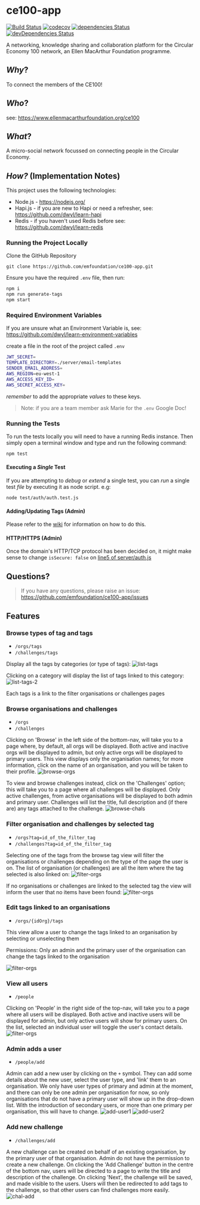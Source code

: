 # ce100-app

[![Build Status](https://travis-ci.org/emfoundation/ce100-app.svg?branch=master)](https://travis-ci.org/emfoundation/ce100-app)
[![codecov](https://codecov.io/gh/emfoundation/ce100-app/branch/master/graph/badge.svg)](https://codecov.io/gh/emfoundation/ce100-app)
[![dependencies Status](https://david-dm.org/emfoundation/ce100-app/status.svg)](https://david-dm.org/emfoundation/ce100-app)
[![devDependencies Status](https://david-dm.org/emfoundation/ce100-app/dev-status.svg)](https://david-dm.org/emfoundation/ce100-app?type=dev)


A networking, knowledge sharing and collaboration platform for the Circular Economy 100 network, an Ellen MacArthur Foundation programme.

## _Why_?

To connect the members of the CE100!

## _Who_?

see: https://www.ellenmacarthurfoundation.org/ce100

## _What_?

A micro-social network focussed on connecting people in the Circular Economy.


## _How?_ (Implementation Notes)

This project uses the following technologies:

+ Node.js - https://nodejs.org/
+ Hapi.js - if you are new to Hapi or need a refresher, see: https://github.com/dwyl/learn-hapi
+ Redis - if you haven't used Redis before see: https://github.com/dwyl/learn-redis

### Running the Project Locally

Clone the GitHub Repository

```
git clone https://github.com/emfoundation/ce100-app.git
```
Ensure you have the required `.env` file, then run:

```sh
npm i
npm run generate-tags
npm start
```

### Required Environment Variables

If you are unsure what an Environment Variable is, see: https://github.com/dwyl/learn-environment-variables

create a file in the root of the project called `.env`

```sh
JWT_SECRET=
TEMPLATE_DIRECTORY=./server/email-templates
SENDER_EMAIL_ADDRESS=
AWS_REGION=eu-west-1
AWS_ACCESS_KEY_ID=
AWS_SECRET_ACCESS_KEY=
```
_remember_ to add the appropriate _values_ to these keys.

> Note: if you are a team member ask Marie for the `.env` Google Doc!

### Running the Tests

To run the tests locally you will need to have a running Redis instance.
Then simply open a terminal window and type and run the following command:

```js
npm test
```

#### Executing a _Single_ Test

If you are attempting to _debug_ or _extend_ a single test,
you can _run_ a single test _file_ by executing it as node script. e.g:

```
node test/auth/auth.test.js
```

#### Adding/Updating Tags (Admin)

Please refer to the [wiki](https://github.com/emfoundation/ce100-app/wiki/Add-Update-Tags) for information on how to do this.

#### HTTP/HTTPS (Admin)

Once the domain's HTTP/TCP protocol has been decided on, it might make sense to change ```isSecure: false``` on [line5 of server/auth.js](https://github.com/emfoundation/ce100-app/blob/master/server/auth.js#L5)

## Questions?

> If you have any questions, please raise an issue: https://github.com/emfoundation/ce100-app/issues

## Features

### Browse types of tag and tags
- ```/orgs/tags```
- ```/challenges/tags```

Display all the tags by categories (or type of tags):
![list-tags](doc/img/list-tags.png)

Clicking on a category will display the list of tags linked to this category:
![list-tags-2](doc/img/list-tags-2.png)

Each tags is a link to the filter organisations or challenges pages


### Browse organisations and challenges
- ```/orgs```
- ```/challenges```

Clicking on 'Browse' in the left side of the bottom-nav, will take you to a page where, by default, all orgs will be displayed.
Both active and inactive orgs will be displayed to admin, but only active orgs will be displayed to primary users.
This view displays only the organisation names; for more information, click on the name of an organisation, and you will be taken to their profile.
![browse-orgs](doc/img/browse-orgs.png)

To view and browse challenges instead, click on the 'Challenges' option; this will take you to a page where all challenges will be displayed.
Only active challenges, from active organisations will be displayed to both admin and primary user.
Challenges will list the title, full description and (if there are) any tags attached to the challenge.
![browse-chals](doc/img/browse-chals.png)


### Filter organisation and challenges by selected tag
- ```/orgs?tag=id_of_the_filter_tag```
- ```/challenges?tag=id_of_the_filter_tag```

Selecting one of the tags from the browse tag view will filter the organisations or challenges depending on the type of the page the user is on. The list of organisation (or challenges) are all the item where the tag selected is also linked on:
![filter-orgs](doc/img/filter-orgs.png)

If no organisations or challenges are linked to the selected tag the view will inform the user that no items have been found:
![filter-orgs](doc/img/filter-no-result.png)

### Edit tags linked to an organisations
- ```/orgs/{idOrg}/tags```

This view allow a user to change the tags linked to an organisation by selecting or unselecting them

Permissions: Only an admin and the primary user of the organisation can change the tags linked to the organisation

![filter-orgs](doc/img/add-tags-org.png)



### View all users
- ```/people```

Clicking on 'People' in the right side of the top-nav, will take you to a page where all users will be displayed.
Both active and inactive users will be displayed for admin, but only active users will show for primary users.
On the list, selected an individual user will toggle the user's contact details.
![filter-orgs](doc/img/people-list.png)


### Admin adds a user
- ```/people/add```

Admin can add a new user by clicking on the `+` symbol. They can add some details about the new user, select the user type, and 'link' them to an organisation.
We only have user types of primary and admin at the moment, and there can only be one admin per organisation for now, so only organisations that do not have a primary user will show up in the drop-down list.  With the introduction of secondary users, or more than one primary per organisation, this will have to change.
![add-user1](doc/img/add-user1.png)
![add-user2](doc/img/add-user12.png)


### Add new challenge
- ```/challenges/add```

A new challenge can be created on behalf of an existing organisation, by the primary user of that organisation.
Admin do not have the permission to create a new challenge.
On clicking the 'Add Challenge' button in the centre of the bottom nav, users will be directed to a page to write the title and description of the challenge. On clicking 'Next', the challenge will be saved, and made visible to the users.
Users will then be redirected to add tags to the challenge, so that other users can find challenges more easily.
![chal-add](doc/img/chal-add.png)
